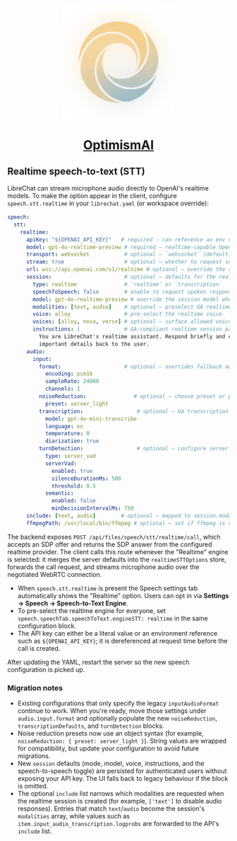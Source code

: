 <p align="center">
  <a href="https://chat.optimismai.app">
    <img src="client/public/assets/logo.svg" height="256">
  </a>
  <h1 align="center">
    <a href="https://chat.optimismai.app">OptimismAI</a>
  </h1>
</p>

## Realtime speech-to-text (STT)

LibreChat can stream microphone audio directly to OpenAI's realtime models. To
make the option appear in the client, configure `speech.stt.realtime` in your
`librechat.yaml` (or workspace override):

```yaml
speech:
  stt:
    realtime:
      apiKey: "${OPENAI_API_KEY}"   # required – can reference an env var
      model: gpt-4o-realtime-preview # required – realtime-capable OpenAI model
      transport: websocket           # optional – `websocket` (default) or `webrtc`
      stream: true                   # optional – whether to request server-side streaming
      url: wss://api.openai.com/v1/realtime # optional – override the realtime base URL
      session:                       # optional – defaults for the realtime session envelope
        type: realtime               # `realtime` or `transcription`
        speechToSpeech: false        # enable to request spoken responses from the model
        model: gpt-4o-realtime-preview # override the session model when it differs from `model`
        modalities: [text, audio]    # optional – preselect GA realtime modalities
        voice: alloy                 # pre-select the realtime voice
        voices: [alloy, nova, verse] # optional – surface allowed voices in the UI
        instructions: |              # GA-compliant realtime session prompt
          You are LibreChat's realtime assistant. Respond briefly and confirm
          important details back to the user.
      audio:
        input:
          format:                    # optional – overrides fallback audio format defaults
            encoding: pcm16
            sampleRate: 24000
            channels: 1
          noiseReduction:               # optional – choose preset or provide custom settings
            preset: server_light
          transcription:                 # optional – GA transcription payload defaults
            model: gpt-4o-mini-transcribe
            language: en
            temperature: 0
            diarization: true
          turnDetection:                 # optional – configure server / semantic VAD
            type: server_vad
            serverVad:
              enabled: true
              silenceDurationMs: 500
              threshold: 0.5
            semantic:
              enabled: false
              minDecisionIntervalMs: 750
      include: [text, audio]        # optional – mapped to session.modalities (others go to session.include)
      ffmpegPath: /usr/local/bin/ffmpeg # optional – set if ffmpeg is not on PATH
```

The backend exposes `POST /api/files/speech/stt/realtime/call`, which accepts an
SDP offer and returns the SDP answer from the configured realtime provider. The
client calls this route whenever the "Realtime" engine is selected: it merges the
server defaults into the `realtimeSTTOptions` store, forwards the call request,
and streams microphone audio over the negotiated WebRTC connection.

- When `speech.stt.realtime` is present the Speech settings tab automatically
  shows the "Realtime" option. Users can opt in via **Settings → Speech →
  Speech-to-Text Engine**.
- To pre-select the realtime engine for everyone, set
  `speech.speechTab.speechToText.engineSTT: realtime` in the same configuration
  block.
- The API key can either be a literal value or an environment reference such as
  `${OPENAI_API_KEY}`; it is dereferenced at request time before the call is
  created.

After updating the YAML, restart the server so the new speech configuration is
picked up.

### Migration notes

- Existing configurations that only specify the legacy `inputAudioFormat`
  continue to work. When you're ready, move those settings under
  `audio.input.format` and optionally populate the new
  `noiseReduction`, `transcriptionDefaults`, and `turnDetection` blocks.
- Noise reduction presets now use an object syntax (for example,
  `noiseReduction: { preset: server_light }`). String values are wrapped for
  compatibility, but update your configuration to avoid future migrations.
- New `session` defaults (mode, model, voice, instructions, and the
  speech-to-speech toggle) are persisted for authenticated users without exposing
  your API key. The UI falls back to legacy behaviour if the block is omitted.
- The optional `include` list narrows which modalities are requested when the
  realtime session is created (for example, `['text']` to disable audio
  responses). Entries that match `text`/`audio` become the session's
  `modalities` array, while values such as
  `item.input_audio_transcription.logprobs` are forwarded to the API's
  `include` list.
